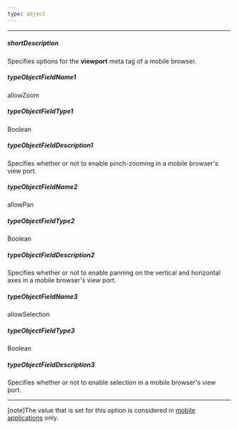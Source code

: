 ```yaml
---
type: object
---
```

---
##### shortDescription
Specifies options for the **viewport** meta tag of a mobile browser.

##### typeObjectFieldName1
allowZoom

##### typeObjectFieldType1
Boolean

##### typeObjectFieldDescription1
Specifies whether or not to enable pinch-zooming in a mobile browser's view port.

##### typeObjectFieldName2
allowPan

##### typeObjectFieldType2
Boolean

##### typeObjectFieldDescription2
Specifies whether or not to enable panning on the vertical and horizontal axes in a mobile browser's view port.

##### typeObjectFieldName3
allowSelection

##### typeObjectFieldType3
Boolean

##### typeObjectFieldDescription3
Specifies whether or not to enable selection in a mobile browser's view port.

---
[note]The value that is set for this option is considered in [mobile applications](/api-reference/40%20SPA%20Framework/HtmlApplication/1%20Configuration/mode.md '/Documentation/ApiReference/SPA_Framework/HtmlApplication/Configuration/#mode') only.
